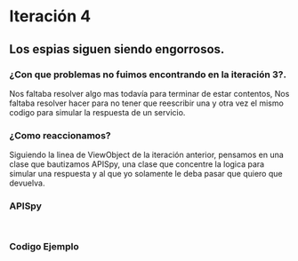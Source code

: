 # Iteración 4

## Los espias siguen siendo engorrosos.

### ¿Con que problemas no fuimos encontrando en la iteración 3?.

Nos faltaba resolver algo mas todavía para terminar de estar contentos, Nos faltaba resolver hacer para no tener que reescribir una y otra vez el mismo codigo para simular la respuesta de un servicio.

### ¿Como reaccionamos?

Siguiendo la linea de ViewObject de la iteración anterior, pensamos en una clase que bautizamos APISpy, una clase que concentre la logica para simular una respuesta y al que yo solamente le deba pasar que quiero que devuelva.


### APISpy

```


```


### Codigo Ejemplo